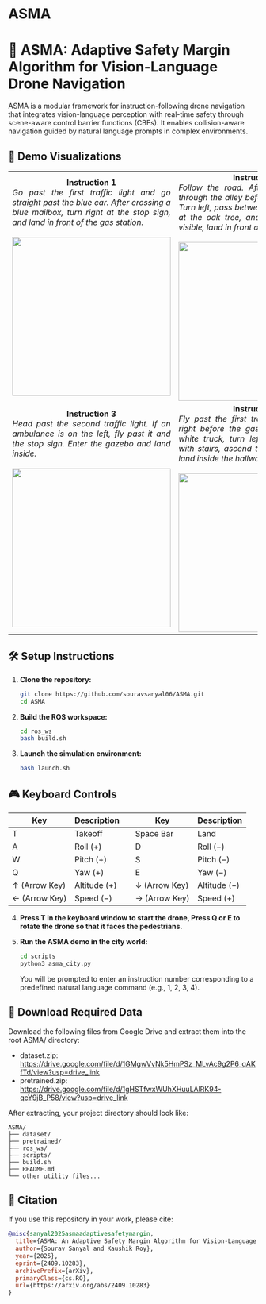 # ASMA

# 🧠 ASMA: Adaptive Safety Margin Algorithm for Vision-Language Drone Navigation

ASMA is a modular framework for instruction-following drone navigation that integrates vision-language perception with real-time safety through scene-aware control barrier functions (CBFs). It enables collision-aware navigation guided by natural language prompts in complex environments.


## 🎥 Demo Visualizations

<table>
  <tr>
    <td align="center" width="50%">
      <b>Instruction 1</b><br>
      <div align="justify">
        <em>Go past the first traffic light and go straight past the blue car. After crossing a blue mailbox, turn right at the stop sign, and land in front of the gas station.</em>
      </div>
      <br>
      <img src="media/cmd1.gif" width="320px">
    </td>
    <td align="center" width="50%">
      <b>Instruction 2</b><br>
      <div align="justify">
        <em>Follow the road. After the crossing, fly through the alley before the blue mailbox. Turn left, pass between buildings, turn left at the oak tree, and if a white truck is visible, land in front of it.</em>
      </div>
      <br>
      <img src="media/cmd2.gif" width="320px">
    </td>
  </tr>
  <tr>
    <td align="center" width="50%">
      <b>Instruction 3</b><br>
      <div align="justify">
        <em>Head past the second traffic light. If an ambulance is on the left, fly past it and the stop sign. Enter the gazebo and land inside.</em>
      </div>
      <br>
      <img src="media/cmd3.gif" width="320px">
    </td>
    <td align="center" width="50%">
      <b>Instruction 4</b><br>
      <div align="justify">
        <em>Fly past the first traffic light, then turn right before the gas station. Before the white truck, turn left. At the apartment with stairs, ascend to the third floor and land inside the hallway.</em>
      </div>
      <br>
      <img src="media/cmd4.gif" width="320px">
    </td>
  </tr>
</table>


## 🛠️ Setup Instructions

1. **Clone the repository:**

    ```bash
    git clone https://github.com/souravsanyal06/ASMA.git
    cd ASMA
    ```

2. **Build the ROS workspace:**

    ```bash
    cd ros_ws
    bash build.sh
    ```
3. **Launch the simulation environment:**
    ```bash
    bash launch.sh
    ```

## 🎮 Keyboard Controls

| Key               | Description   |       | Key               | Description   |
|------------------|---------------|-------|-------------------|---------------|
| T                | Takeoff       |       | Space Bar         | Land          |
| A                | Roll (+)      |       | D                 | Roll (−)      |
| W                | Pitch (+)     |       | S                 | Pitch (−)     |
| Q                | Yaw (+)       |       | E                 | Yaw (−)       |
| ↑ (Arrow Key)    | Altitude (+)  |       | ↓ (Arrow Key)     | Altitude (−)  |
| ← (Arrow Key)    | Speed (−)     |       | → (Arrow Key)     | Speed (+)     |



4. **Press T in the keyboard window to start the drone, Press Q or E to rotate the drone so that it faces the pedestrians.**

5. **Run the ASMA demo in the city world:**

    ```bash
    cd scripts
    python3 asma_city.py
    ```

    You will be prompted to enter an instruction number corresponding to a predefined natural language command (e.g., 1, 2, 3, 4).

## 📁 Download Required Data

Download the following files from Google Drive and extract them into the root ASMA/ directory:

- dataset.zip: https://drive.google.com/file/d/1GMgwVvNk5HmPSz_MLvAc9g2P6_qAKfTd/view?usp=drive_link
- pretrained.zip: https://drive.google.com/file/d/1gHSTfwxWUhXHuuLAlRK94-qcY9jB_P58/view?usp=drive_link

After extracting, your project directory should look like:

```
ASMA/
├── dataset/
├── pretrained/
├── ros_ws/
├── scripts/
├── build.sh
├── README.md
└── other utility files...
```


## 🧾 Citation

If you use this repository in your work, please cite:

```bibtex
@misc{sanyal2025asmaadaptivesafetymargin,
  title={ASMA: An Adaptive Safety Margin Algorithm for Vision-Language Drone Navigation via Scene-Aware Control Barrier Functions}, 
  author={Sourav Sanyal and Kaushik Roy},
  year={2025},
  eprint={2409.10283},
  archivePrefix={arXiv},
  primaryClass={cs.RO},
  url={https://arxiv.org/abs/2409.10283}
}
```

